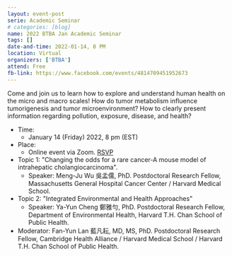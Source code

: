 ```yaml
---
layout: event-post
serie: Academic Seminar
# categories: [blog]
name: 2022 BTBA Jan Academic Seminar
tags: []
date-and-time: 2022-01-14, 8 PM 
location: Virtual
organizers: ['BTBA']
attend: Free
fb-link: https://www.facebook.com/events/4814709451952673
---
```


Come and join us to learn how to explore and understand human health on the micro and macro scales!
How do tumor metabolism influence tumorigenesis and tumor microenvironment?
How to clearly present information regarding pollution, exposure, disease, and health?


- Time:
    - January 14 (Friday) 2022, 8 pm (EST)
- Place:
    - Online event via Zoom. [RSVP](https://l.facebook.com/l.php?u=https%3A%2F%2Fharvard.zoom.us%2Fmeeting%2Fregister%2FtJckd-mhqzwsE9aNn_MamP8wdATptzuf7RBR%3Ffbclid%3DIwAR1QrvW7XNwFgf-EtU204VfZeRuwKQSr667JJLTRf6yFRjZMhiJvpiQtSx4&h=AT3luUIwQ5e9fSk-pDckaQktdTU7Pr2dAmMu8-sB3ufec4mq5Bi_KLiREDACVznDEESWwkzHJMREz8cQL_PIl-Ne9azGXNU3KbsoXlcRYwwg1PpqaGDSYkNUtnN8GtQT-RrnSDMgYg&__tn__=q&c[0]=AT2TZnB98k3q3ierdWPPVk1tOLx6czhnoZ1pnf4d1BCtRIotkJ54rZLD6BE7qcA_rsSxyD6DwrPx9aUVaswNibxIZfbPiG1iKVSbERBdQg_gSB_kCHOcDY7ut23JhYK4r0_ojsFw0o4hYQzqGW6fPntd)
- Topic 1: "Changing the odds for a rare cancer-A mouse model of intrahepatic cholangiocarcinoma".
    - Speaker: Meng-Ju Wu 吳孟儒, PhD. Postdoctoral Research Fellow, Massachusetts General Hospital Cancer Center / Harvard Medical School.
- Topic 2: "Integrated Environmental and Health Approaches"
    - Speaker: Ya-Yun Cheng 鄭雅勻, PhD. Postdoctoral Research Fellow, Department of Environmental Health, Harvard T.H. Chan School of Public Health.
- Moderator: Fan-Yun Lan 藍凡耘, MD, MS, PhD. Postdoctoral Research Fellow, Cambridge Health Alliance / Harvard Medical School / Harvard T.H. Chan School of Public Health.